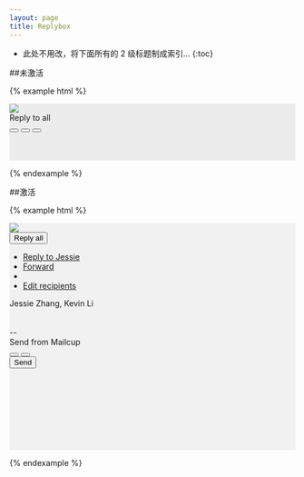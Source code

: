 ```yaml
---
layout: page
title: Replybox
---
```


* 此处不用改，将下面所有的 2 级标题制成索引...
{:toc}

##未激活

{% example html %}

<div style='height:100px;width:100%;background-color:#ececec'>
  <div class='mc-replybox'>
    <div class='mc-replysection mc-replybox-unactive'>
      <div class='mc-replybox-header'>
        <img class="mc-avatar-mid" src="https://avatar.tower.im/2458b7b4c2814259813404ce21749c2e"/>
        <div class="mc-replybox-placeholder">Reply to all</div>
        <div class='mc-replybox-header-right'>
          <button type="button" class="mc-button-nobg">
            <span class="mc-icon-reply"></span>
          </button>
          <button type="button" class="mc-button-nobg">
            <span class="mc-icon-reply-all"></span>
          </button>
          <button type="button" class="mc-button-nobg">
            <span class="mc-icon-forward"></span>
          </button>
        </div>
      </div>
    </div>

  </div>
</div>

{% endexample %}

##激活

{% example html %}

<div style='height:400px;width:100%;background-color:#f1f1f1'>
  <div class='mc-replybox'>
    <div class='mc-replysection'>
      <div class='mc-replybox-header'>
        <img class="mc-avatar-mid" src="https://avatar.tower.im/2458b7b4c2814259813404ce21749c2e"/>
        <div class="mc-replybox-header-info">
          <div class="btn-group mc-replybox-header-replystatus">
            <button type="button" class="btn btn-link dropdown-toggle" data-toggle="dropdown" aria-expanded="false">
              Reply all <span class="caret"></span>
            </button>
            <ul class="dropdown-menu" role="menu">
              <li><a href="#">Reply to Jessie</a></li>
              <li><a href="#">Forward</a></li>
              <li class="divider"></li>
              <li><a href="#">Edit recipients</a></li>
            </ul>
          </div>
          <div class='mc-replybox-header-recipients'>
            Jessie Zhang, Kevin Li
          </div>
        </div>
      </div>
      <div class='mc-replbox-body'>
        <div class='mc-replybox-editor' contenteditable="true">
          <br><br>--<br>Send from Mailcup
        </div>
      </div>
      <div class='mc-modal-footer'>
        <div class='mc-modal-footer-left'>
          <button type="button" class="mc-button-nobg">
            <span class="mc-icon-text"></span>
          </button>
          <button type="button" class="mc-button-nobg">
            <span class="mc-icon-clip"></span>
          </button>
        </div>
        <div class='mc-modal-footer-right'>
          <button class='mc-button-primary'>Send</button>
        </div>
      </div>
    </div>
  </div>
</div>

{% endexample %}


